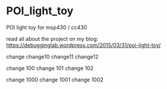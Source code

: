 # POI_light_toy
POI light toy for msp430 / cc430

read all about the project on my blog:
https://debugginglab.wordpress.com/2015/03/31/poi-light-toy/

change
change10
change11
change12

change 100
change 101
change 102

change 1000
change 1001
change 1002
